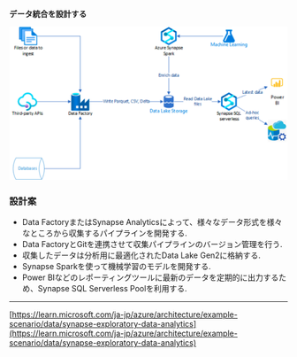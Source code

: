 **データ統合を設計する**

![ソリューション例](https://github.com/naonao71/note/blob/main/AZ-305/CaseStudy/media/05-01.png)

### 設計案

- Data FactoryまたはSynapse Analyticsによって、様々なデータ形式を様々なところから収集するパイプラインを開発する.
- Data FactoryとGitを連携させて収集パイプラインのバージョン管理を行う.
- 収集したデータは分析用に最適化されたData Lake Gen2に格納する.
- Synapse Sparkを使って機械学習のモデルを開発する.
- Power BIなどのレポーティングツールに最新のデータを定期的に出力するため、Synapse SQL Serverless Poolを利用する.

---

[https://learn.microsoft.com/ja-jp/azure/architecture/example-scenario/data/synapse-exploratory-data-analytics](https://learn.microsoft.com/ja-jp/azure/architecture/example-scenario/data/synapse-exploratory-data-analytics)